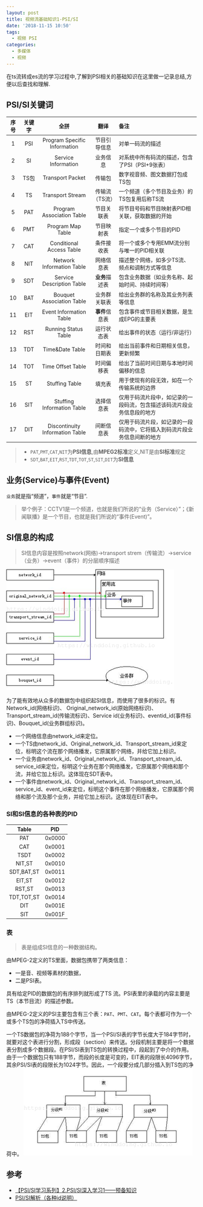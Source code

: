 ```yaml
---
layout: post
title: 视频流基础知识1-PSI/SI
date: '2018-11-15 10:50'
tags:
  - 视频 PSI
categories:
  - 多媒体
  - 视频
---
```


在ts流转成es流的学习过程中,了解到PSI相关的基础知识在这里做一记录总结,方便以后查找和理解.

<!--more-->

## PSI/SI关键词

| 序号 | 关键字 |              全拼               |      翻译      | 备注                                                                     |
|:----:|:------:|:-------------------------------:|:--------------:|:-------------------------------------------------------------------------|
|  1   |  PSI   |  Program Specific Information   |  节目引导信息  | 对单一码流的描述                                                         |
|  2   |   SI   |       Service Information       |    业务信息    | 对系统中所有码流的描述，包含了PSI（PSI+9张表）                           |
|  3   |  TS包  |        Transport Packet         |     传输包     | 数字视音频、图文数据打包成TS包                                           |
|  4   |   TS   |        Transport Stream         | 传输流（TS流） | 一个频道（多个节目及业务）的TS包复用后称TS流                             |
|  5   |  PAT   |    Program Association Table    |   节目关联表   | 将节目号码和节目映射表PID相关联，获取数据的开始                          |
|  6   |  PMT   |        Program Map Table        |   节目映射表   | 指定一个或多个节目的PID                                                  |
|  7   |  CAT   |    Conditional Access Table     |   条件接收表   | 将一个或多个专用EMM流分别与唯一的PID相关联                               |
|  8   |  NIT   |    Network Information Table    |   网络信息表   | 描述整个网络，如多少TS流、频点和调制方式等信息                           |
|  9   |  SDT   |    Service Description Table    |   **业务**描述表   | 包含业务数据（如业务名称、起始时间、持续时间等）                         |
|  10  |  BAT   |    Bouquet Association Table    |  业务群关联表  | 给出业务群的名称及其业务列表等信息                                       |
|  11  |  EIT   |     Event Information Table     |   **事件**信息表   | 包含事件或节目相关数据，是生成EPG的主要表                                |
|  12  |  RST   |      Running Status Table       |   运行状态表   | 给出事件的状态（运行/非运行）                                            |
|  13  |  TDT   |         Time&Date Table         |  时间和日期表  | 给出当前事件和日期相关信息，更新频繁                                     |
|  14  |  TOT   |        Time Offset Table        |   时间偏移表   | 给出了当前时间日期与本地时间偏移的信息                                   |
|  15  |   ST   |         Stuffing Table          |     填充表     | 用于使现有的段无效，如在一个传输系统的边界                               |
|  16  |  SIT   |   Stuffing Information Table    |   选择信息表   | 仅用于码流片段中，如记录的一段码流，包含描述该码流片段业务信息段的地方   |
|  17  |  DIT   | Discontinuity Information Table |   间断信息表   | 仅用于码流片段，如记录的一段码流中，它将插入到码流片段业务信息间断的地方 |

> * `PAT`,`PMT`,`CAT`,`NIT`为**PSI信息**,由**MPEG2标准**定义,NIT是由**SI标准**规定
> * `SDT`,`BAT`,`EIT`,`RST`,`TDT`,`TOT`,`ST`,`SIT`,`DIT`为**SI信息**


## 业务(Service)与事件(Event)

`业务`就是指“频道”，`事件`就是“节目”.
>举个例子：CCTV1是一个频道，也就是我们所说的“业务（Service）”；《新闻联播》是一个节目，也就是我们所说的“事件(Event)”。


## SI信息的构成

>SI信息内容是按照network(网络)→transport strem（传输流）→service（业务）→event（事件）的分层顺序描述

![video_ts_SI](/images/2018/11/video_ts_si.png)

为了能有效地从众多的数据包中组织起SI信息，而使用了很多的标识。有Network_id(网络标识)、 Original_network_id(原始网络标识)、Transport_stream_id(传输流标识)、Service id(业务标识)、eventid_id(事件标识)、Bouquet_id(业务群组标识)。

* 一个网络信息由network_id来定位。
* 一个TS由network_id、Original_network_id、Transport_stream_id来定位，标明这个流在那个网络播发，它原属那个网络，并给它加上标识。
* 一个业务由network_id、Original_network_id、Transport_stream_id、service_id来定位，标明这个业务在那个网络播发，它原属那个网络和那个流，并给它加上标识。这体现在SDT表中。
* 一个事件由network_id、Original_network_id、Transport_stream_id、service_id、event_id来定位，标明这个事件在那个网络播发，它原属那个网络和那个流及那个业务，并给它加上标识。这体现在EIT表中。

### SI和SI信息的各种表的PID

|   Table    |  PID   |
|:----------:|:------:|
|    PAT     | 0x0000 |
|    CAT     | 0x0001 |
|    TSDT    | 0x0002 |
|   NIT,ST   | 0x0010 |
| SDT,BAT,ST | 0x0011 |
|   EIT,ST   | 0x0012 |
|   RST,ST   | 0x0013 |
| TDT,TOT,ST | 0x0014 |
|    DIT     | 0x001E |
|    SIT     | 0x001F |

### 表

>表是组成SI信息的一种数据结构。

由MPEG-2定义的TS里面，数据包携带了两类信息：
* 一是音、视频等素材的数据，
* 二是PSI表。

具有给定PID的数据包的有序排列就形成了TS 流。PSI表里的承载的内容主要是TS（本节目流）的描述参数。

由MPEG-2定义的PSI主要包含有三个表：`PAT`、`PMT`、`CAT`。每个表都可作为一个或多个TS包的净荷插入TS中传送。

一个TS数据包的净荷为188个字节，当一个PSI/SI表的字节长度大于184字节时，就要对这个表进行分割，形成段（section）来传送。分段机制主要是将一个数据表分割成多个数据段。在PSI/SI表到TS包的转换过程中，段起到了中介的作用。由于一个数据包只有188字节，而段的长度是可变的，EIT表的段限长4096字节，其余PSI/SI表的段限长为1024字节。因此，一个段要分成几部分插入到TS包的净荷中。
![video_ts_table](/images/2018/11/video_ts_table.png)



## 参考

* [【PSI/SI学习系列】2.PSI/SI深入学习1——预备知识](https://blog.csdn.net/kkdestiny/article/details/12993971)
* [PSI/SI解析（各种id说明）](http://blog.sina.com.cn/s/blog_a57c156801014p57.html)
